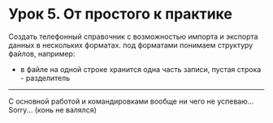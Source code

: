 Урок 5. От простого к практике
========================================

Создать телефонный справочник с возможностью импорта и экспорта данных в нескольких форматах.
под форматами понимаем структуру файлов, например:
- в файле на одной строке хранится одна часть записи, пустая строка - разделитель
-----------------------------------------------------------------------------------------------
С основной работой и командировками вообще ни чего не успеваю...
Sorry... (конь не валялся)
